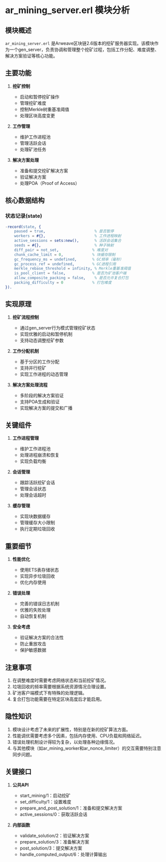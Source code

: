 # ar_mining_server.erl 模块分析

## 模块概述
`ar_mining_server.erl` 是Arweave区块链2.6版本的挖矿服务器实现。该模块作为一个gen_server，负责协调和管理整个挖矿过程，包括工作分配、难度调整、解决方案验证等核心功能。

## 主要功能

1. **挖矿控制**
   - 启动和暂停挖矿操作
   - 管理挖矿难度
   - 控制Merkle树重基准阈值
   - 处理区块高度变更

2. **工作管理**
   - 维护工作进程池
   - 管理活跃会话
   - 处理矿池任务

3. **解决方案处理**
   - 准备和提交挖矿解决方案
   - 验证解决方案
   - 处理POA（Proof of Access）

## 核心数据结构

### 状态记录(state)
```erlang
-record(state, {
    paused = true,                      % 是否暂停
    workers = #{},                      % 工作进程映射
    active_sessions = sets:new(),       % 活跃会话集合
    seeds = #{},                        % 种子映射
    diff_pair = not_set,               % 难度对
    chunk_cache_limit = 0,             % 块缓存限制
    gc_frequency_ms = undefined,       % GC频率（毫秒）
    gc_process_ref = undefined,        % GC进程引用
    merkle_rebase_threshold = infinity, % Merkle重基准阈值
    is_pool_client = false,            % 是否为矿池客户端
    allow_composite_packing = false,    % 是否允许复合打包
    packing_difficulty = 0             % 打包难度
}).
```

## 实现原理

1. **挖矿流程控制**
   - 通过gen_server行为模式管理挖矿状态
   - 实现优雅的启动和暂停机制
   - 支持动态调整挖矿参数

2. **工作分配机制**
   - 基于分区的工作分配
   - 支持并行挖矿
   - 实现工作进程的动态管理

3. **解决方案处理流程**
   - 多阶段的解决方案验证
   - 支持POA生成和验证
   - 实现解决方案的提交和广播

## 关键组件

1. **工作进程管理**
   - 维护工作进程池
   - 处理进程崩溃和恢复
   - 实现负载均衡

2. **会话管理**
   - 跟踪活跃挖矿会话
   - 管理会话状态
   - 处理会话超时

3. **缓存管理**
   - 实现块数据缓存
   - 管理缓存大小限制
   - 执行定期垃圾回收

## 重要细节

1. **性能优化**
   - 使用ETS表存储状态
   - 实现异步垃圾回收
   - 优化内存使用

2. **错误处理**
   - 完善的错误日志机制
   - 优雅的失败处理
   - 自动恢复机制

3. **安全考虑**
   - 验证解决方案的合法性
   - 防止重放攻击
   - 保护敏感数据

## 注意事项

1. 在调整难度时需要考虑网络状态和当前挖矿情况。
2. 垃圾回收的频率需要根据系统资源情况合理设置。
3. 矿池客户端模式下有特殊的处理逻辑。
4. 复合打包功能需要在特定区块高度后才能启用。

## 隐性知识

1. 模块设计考虑了未来的扩展性，特别是在新的挖矿算法方面。
2. 性能调优需要考虑多个因素，包括内存使用、CPU负载和网络延迟。
3. 错误处理机制设计得较为复杂，以处理各种边缘情况。
4. 与其他模块（如ar_mining_worker和ar_nonce_limiter）的交互需要特别注意同步问题。

## 关键接口

1. **公共API**
   - start_mining/1：启动挖矿
   - set_difficulty/1：设置难度
   - prepare_and_post_solution/1：准备和提交解决方案
   - active_sessions/0：获取活跃会话

2. **内部函数**
   - validate_solution/2：验证解决方案
   - prepare_solution/3：准备解决方案
   - post_solution/3：提交解决方案
   - handle_computed_output/6：处理计算输出

